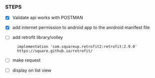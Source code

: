 


### STEPS


- [X] Validate api works with POSTMAN
- [x] add internet permission to android app to the anrdroid manifest file
- [ ] add retrofit library/volley


        implementation 'com.squareup.retrofit2:retrofit:2.9.0'
        https://square.github.io/retrofit/

- [ ] make request
- [ ] display on list view